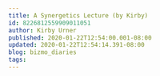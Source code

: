 ```yaml
---
title: A Synergetics Lecture (by Kirby)
id: 8226812559909011051
author: Kirby Urner
published: 2020-01-22T12:54:00.001-08:00
updated: 2020-01-22T12:54:14.391-08:00
blog: bizmo_diaries
tags: 
---
```


